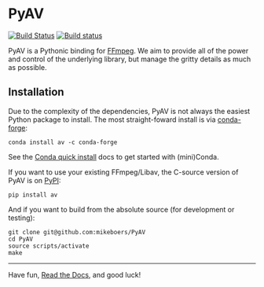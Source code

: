 PyAV
====

[![Build Status](https://travis-ci.org/mikeboers/PyAV.svg?branch=develop)](https://travis-ci.org/mikeboers/PyAV) [![Build status](https://ci.appveyor.com/api/projects/status/94w43xhugh6wkett/branch/develop?svg=true)](https://ci.appveyor.com/project/mikeboers/pyav)

PyAV is a Pythonic binding for [FFmpeg][ffmpeg]. We aim to provide all of the power and control of the underlying library, but manage the gritty details as much as possible.


Installation
------------

Due to the complexity of the dependencies, PyAV is not always the easiest Python package to install. The most straight-foward install is via [conda-forge][conda-forge]:

```
conda install av -c conda-forge
```

See the [Conda quick install][conda-install] docs to get started with (mini)Conda.

If you want to use your existing FFmpeg/Libav, the C-source version of PyAV is on [PyPI][pypi]:

```
pip install av
```

And if you want to build from the absolute source (for development or testing):

```
git clone git@github.com:mikeboers/PyAV
cd PyAV
source scripts/activate
make
```

---

Have fun, [Read the Docs][docs], and good luck!


[ffmpeg]: http://ffmpeg.org/
[docs]: http://mikeboers.github.io/PyAV/
[conda-forge]: https://conda-forge.github.io/
[conda-install]: https://conda.io/docs/install/quick.html
[pypi]: https://pypi.org/project/av

